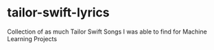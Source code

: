 # tailor-swift-lyrics
Collection of as much Tailor Swift Songs I was able to find for Machine Learning Projects
